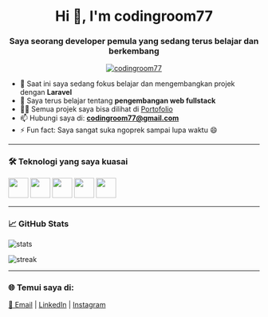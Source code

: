 <h1 align="center">Hi 👋, I'm codingroom77</h1>
<h3 align="center">Saya seorang developer pemula yang sedang terus belajar dan berkembang</h3>

<p align="center">
  <a href="https://github.com/codingroom77">
    <img src="https://komarev.com/ghpvc/?username=codingroom77&label=Profile%20views&color=0e75b6&style=flat" alt="codingroom77" />
  </a>
</p>

- 🔭 Saat ini saya sedang fokus belajar dan mengembangkan projek dengan **Laravel**
- 🌱 Saya terus belajar tentang **pengembangan web fullstack**
- 👨‍💻 Semua projek saya bisa dilihat di [Portofolio](https://codingroom-portfolio.vercel.app)
- 📫 Hubungi saya di: **codingroom77@gmail.com**
- ⚡ Fun fact: Saya sangat suka ngoprek sampai lupa waktu 😄

---

### 🛠️ Teknologi yang saya kuasai

<p align="left">
  <img src="https://cdn.jsdelivr.net/gh/devicons/devicon/icons/html5/html5-original.svg" width="40" />
  <img src="https://cdn.jsdelivr.net/gh/devicons/devicon/icons/css3/css3-original.svg" width="40" />
  <img src="https://cdn.jsdelivr.net/gh/devicons/devicon/icons/javascript/javascript-original.svg" width="40" />
  <img src="https://cdn.jsdelivr.net/gh/devicons/devicon/icons/php/php-original.svg" width="40" />
  <img src="https://cdn.jsdelivr.net/gh/devicons/devicon/icons/laravel/laravel-plain-wordmark.svg" width="40" />
</p>

---

### 📈 GitHub Stats

<p align="left">
  <img src="https://github-readme-stats.vercel.app/api?username=codingroom77&show_icons=true&theme=tokyonight" alt="stats" />
</p>

<p align="left">
  <img src="https://streak-stats.demolab.com/?user=codingroom77&theme=tokyonight" alt="streak" />
</p>

---

### 🌐 Temui saya di:

<p align="left">
  <a href="mailto:codingroom77@gmail.com">📧 Email</a> |
  <a href="https://linkedin.com">LinkedIn</a> |
  <a href="https://instagram.com">Instagram</a>
</p>
